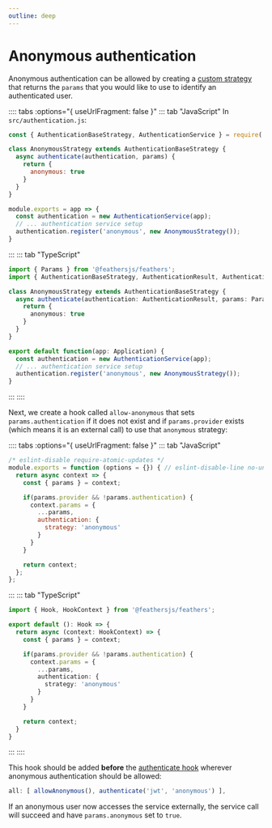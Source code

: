 ```yaml
---
outline: deep
---
```


# Anonymous authentication

Anonymous authentication can be allowed by creating a [custom strategy](../../api/authentication/strategy.md) that returns the `params` that you would like to use to identify an authenticated user.

:::: tabs :options="{ useUrlFragment: false }"
::: tab "JavaScript"
In `src/authentication.js`:

```js
const { AuthenticationBaseStrategy, AuthenticationService } = require('@feathersjs/authentication');

class AnonymousStrategy extends AuthenticationBaseStrategy {
  async authenticate(authentication, params) {
    return {
      anonymous: true
    }
  }
}

module.exports = app => {
  const authentication = new AuthenticationService(app);
  // ... authentication service setup
  authentication.register('anonymous', new AnonymousStrategy());
}
```
:::
::: tab "TypeScript"
```ts
import { Params } from '@feathersjs/feathers';
import { AuthenticationBaseStrategy, AuthenticationResult, AuthenticationService } from '@feathersjs/authentication';

class AnonymousStrategy extends AuthenticationBaseStrategy {
  async authenticate(authentication: AuthenticationResult, params: Params) {
    return {
      anonymous: true
    }
  }
}

export default function(app: Application) {
  const authentication = new AuthenticationService(app);
  // ... authentication service setup
  authentication.register('anonymous', new AnonymousStrategy());
}
```
:::
::::


Next, we create a hook called `allow-anonymous` that sets `params.authentication` if it does not exist and if `params.provider` exists (which means it is an external call) to use that `anonymous` strategy:

:::: tabs :options="{ useUrlFragment: false }"
::: tab "JavaScript"
```js
/* eslint-disable require-atomic-updates */
module.exports = function (options = {}) { // eslint-disable-line no-unused-vars
  return async context => {
    const { params } = context;

    if(params.provider && !params.authentication) {
      context.params = {
        ...params,
        authentication: {
          strategy: 'anonymous'
        }
      }
    }

    return context;
  };
};
```
:::
::: tab "TypeScript"
```ts
import { Hook, HookContext } from '@feathersjs/feathers';

export default (): Hook => {
  return async (context: HookContext) => {
    const { params } = context;

    if(params.provider && !params.authentication) {
      context.params = {
        ...params,
        authentication: {
          strategy: 'anonymous'
        }
      }
    }

    return context;
  }
}
```
:::
::::

This hook should be added __before__ the [authenticate hook](../../api/authentication/hook.md) wherever anonymous authentication should be allowed:

```js
all: [ allowAnonymous(), authenticate('jwt', 'anonymous') ],
```

If an anonymous user now accesses the service externally, the service call will succeed and have `params.anonymous` set to `true`.
